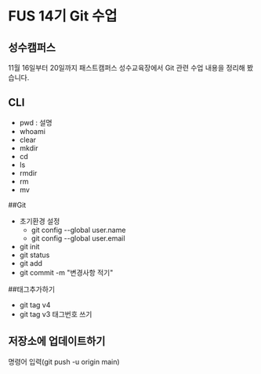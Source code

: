 # FUS 14기 Git 수업
## 성수캠퍼스
11월 16일부터 20일까지 패스트캠퍼스 성수교육장에서 Git 관련 수업 내용을 정리해 봤습니다.

## CLI
- pwd : 설명
- whoami
- clear
- mkdir
- cd
- ls
- rmdir
- rm
- mv

##Git
- 초기환경 설정
  - git config --global user.name
  - git config --global user.email
- git init
- git status
- git add
- git commit -m "변경사항 적기"

##태그추가하기
- git tag v4
- git tag v3 태그번호 쓰기

## 저장소에 업데이트하기
명령어 입력(git push -u origin main)
